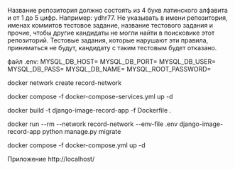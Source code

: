

Название репозитория должно состоять из 4 букв латинского алфавита и от 1 до 5 цифр. Например: ydhr77. Не указывать в имени репозитория, именах коммитов тестовое задание, название тестового задания и прочие, чтобы другие кандидаты не могли найти в поисковике этот репозиторий. Тестовые задания, которые нарушают эти правила, приниматься не будут, кандидату с таким тестовым будет отказано.



файл .env:
MYSQL_DB_HOST=
MYSQL_DB_PORT=
MYSQL_DB_USER=
MYSQL_DB_PASS=
MYSQL_DB_NAME=
MYSQL_ROOT_PASSWORD=



docker network create record-network

docker compose -f docker-compose-services.yml up -d

docker build -t django-image-record-app -f Dockerfile .

docker run --rm --network record-network --env-file .env django-image-record-app python manage.py migrate

docker compose -f docker-compose.yml up -d

Приложение
http://localhost/